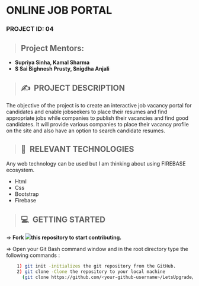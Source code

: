# **ONLINE JOB PORTAL**

### **PROJECT ID: 04**
>## **Project Mentors:**
* **Supriya Sinha, Kamal Sharma**
* **S Sai Bighnesh Prusty, Snigdha Anjali**
>## ✍&nbsp; PROJECT DESCRIPTION
The objective of the project is to create an interactive job vacancy portal for candidates and enable jobseekers to place their resumes and find appropriate jobs while companies to publish their vacancies and find good candidates.
 It will provide various companies to place their vacancy profile on the site and also have an option to search candidate resumes.

 >## 📂&nbsp; RELEVANT TECHNOLOGIES
 Any web technology can be used but I am thinking about using FIREBASE ecosystem.
 <!-- UL-->
* Html
* Css 
* Bootstrap
* Firebase
>## 💻&nbsp; GETTING STARTED

=> **Fork <a href=https://github.com/LetsUpgrade/ONLINE-JOB-PORTAL><img src="https://img.icons8.com/ios/24/000000/code-fork.png"></a>this repository to start contributing.**

=> Open your Git Bash command window and in the root directory type the following commands :
```bash
    1) git init -initializes the git repository from the GitHub. 
    2) git clone -Clone the repository to your local machine
      (git clone https://github.com/<your-github-username>/LetsUpgrade/ONLINE-JOB-PORTAL.git)
```    
